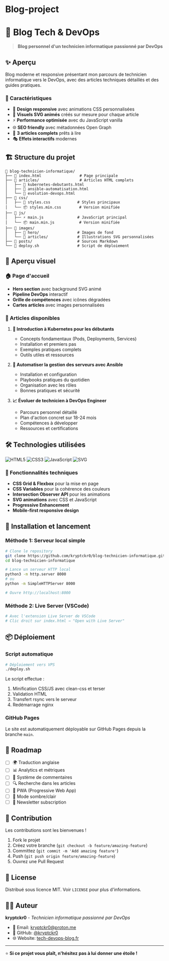 # Blog-project

# 🚀 Blog Tech & DevOps

> **Blog personnel d'un technicien informatique passionné par DevOps**


## ✨ Aperçu

Blog moderne et responsive présentant mon parcours de technicien informatique vers le DevOps, avec des articles techniques détaillés et des guides pratiques.

### 🎯 Caractéristiques

- 📱 **Design responsive** avec animations CSS personnalisées
- 🎨 **Visuels SVG animés** créés sur mesure pour chaque article
- ⚡ **Performance optimisée** avec du JavaScript vanilla
- 🌐 **SEO friendly** avec métadonnées Open Graph
- 📝 **3 articles complets** prêts à lire
- 🎭 **Effets interactifs** modernes

## 🏗️ Structure du projet

```
📁 blog-technicien-informatique/
├── 📄 index.html                 # Page principale
├── 📁 articles/                  # Articles HTML complets
│   ├── 📝 kubernetes-debutants.html
│   ├── 📝 ansible-automatisation.html  
│   └── 📝 evolution-devops.html
├── 📁 css/
│   ├── 🎨 styles.css            # Styles principaux
│   └── 📦 styles.min.css        # Version minifiée
├── 📁 js/
│   ├── ⚡ main.js               # JavaScript principal 
│   └── 📦 main.min.js           # Version minifiée
├── 📁 images/
│   ├── 📁 hero/                 # Images de fond
│   └── 📁 articles/             # Illustrations SVG personnalisées
├── 📁 posts/                    # Sources Markdown
└── 🚀 deploy.sh                 # Script de déploiement
```

## 🎨 Aperçu visuel

### 🏠 Page d'accueil
- **Hero section** avec background SVG animé
- **Pipeline DevOps** interactif 
- **Grille de compétences** avec icônes dégradées
- **Cartes articles** avec images personnalisées

### 📝 Articles disponibles

1. **🚢 Introduction à Kubernetes pour les débutants**
   - Concepts fondamentaux (Pods, Deployments, Services)
   - Installation et premiers pas
   - Exemples pratiques complets
   - Outils utiles et ressources

2. **🔧 Automatiser la gestion des serveurs avec Ansible** 
   - Installation et configuration
   - Playbooks pratiques du quotidien
   - Organisation avec les rôles
   - Bonnes pratiques et sécurité

3. **📈 Évoluer de technicien à DevOps Engineer**
   - Parcours personnel détaillé
   - Plan d'action concret sur 18-24 mois
   - Compétences à développer
   - Ressources et certifications

## 🛠️ Technologies utilisées

![HTML5](https://img.shields.io/badge/HTML5-E34F26?style=for-the-badge&logo=html5&logoColor=white)
![CSS3](https://img.shields.io/badge/CSS3-1572B6?style=for-the-badge&logo=css3&logoColor=white)
![JavaScript](https://img.shields.io/badge/JavaScript-F7DF1E?style=for-the-badge&logo=javascript&logoColor=black)
![SVG](https://img.shields.io/badge/SVG-FFB13B?style=for-the-badge&logo=svg&logoColor=black)

### 🎯 Fonctionnalités techniques

- **CSS Grid & Flexbox** pour la mise en page
- **CSS Variables** pour la cohérence des couleurs
- **Intersection Observer API** pour les animations
- **SVG animations** avec CSS et JavaScript
- **Progressive Enhancement** 
- **Mobile-first responsive design**

## 🚀 Installation et lancement

### Méthode 1: Serveur local simple
```bash
# Clone le repository
git clone https://github.com/kryptckr0/blog-technicien-informatique.git
cd blog-technicien-informatique

# Lance un serveur HTTP local
python3 -m http.server 8000
# ou
python -m SimpleHTTPServer 8000

# Ouvre http://localhost:8000
```

### Méthode 2: Live Server (VSCode)
```bash
# Avec l'extension Live Server de VSCode
# Clic droit sur index.html → "Open with Live Server"
```

## 📦 Déploiement

### Script automatique
```bash
# Déploiement vers VPS
./deploy.sh
```

Le script effectue :
1. Minification CSS/JS avec clean-css et terser
2. Validation HTML
3. Transfert rsync vers le serveur
4. Redémarrage nginx

### GitHub Pages
Le site est automatiquement déployable sur GitHub Pages depuis la branche `main`.

## 🎯 Roadmap

- [ ] 🌍 Traduction anglaise
- [ ] 📊 Analytics et métriques
- [ ] 💬 Système de commentaires
- [ ] 🔍 Recherche dans les articles
- [ ] 📱 PWA (Progressive Web App)
- [ ] 🎨 Mode sombre/clair
- [ ] 📧 Newsletter subscription

## 🤝 Contribution

Les contributions sont les bienvenues ! 

1. Fork le projet
2. Créez votre branche (`git checkout -b feature/amazing-feature`)
3. Committez (`git commit -m 'Add amazing feature'`)
4. Push (`git push origin feature/amazing-feature`) 
5. Ouvrez une Pull Request

## 📄 License

Distribué sous licence MIT. Voir `LICENSE` pour plus d'informations.

## 👨‍💻 Auteur

**kryptckr0** - *Technicien informatique passionné par DevOps*

- 📧 Email: [kryptckr0@proton.me](mailto:kryptckr0@proton.me)
- 🐙 GitHub: [@kryptckr0](https://github.com/kryptckr0)
- 🌐 Website: [tech-devops-blog.fr](https://tech-devops-blog.fr)

---

⭐ **Si ce projet vous plaît, n'hésitez pas à lui donner une étoile !**
